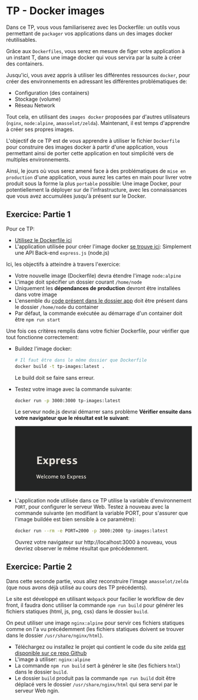 # TP - Docker images

Dans ce TP, vous vous familiariserez avec les Dockerfile: un outils vous permettant de `packager` vos applications dans un des images docker réutilisables.

Grâce aux `Dockerfiles`, vous serez en mesure de figer votre application à un instant T, dans une image docker qui vous servira par la suite à créer des containers.

Jusqu'ici, vous avez appris à utiliser les différentes ressources `docker`, pour créer des environnements en adressant les différentes problématiques de:
- Configuration (des containers)
- Stockage (volume)
- Réseau Network

Tout cela, en utilisant des `images docker` proposées par d'autres utilisateurs (`nginx`, `node:alpine`, `amasselot/zelda`). Maintenant, il est temps d'apprendre à créer ses propres images.

L'objectif de ce TP est de vous apprendre à utiliser le fichier `Dockerfile` pour construire des images docker à partir d'une application, vous permettant ainsi de porter cette application en tout simplicité vers de multiples environnements.

Ainsi, le jours où vous serez amené face à des problématiques de `mise en production` d'une application, vous aurez les cartes en main pour livrer votre produit sous la forme la plus `portable` possible: Une image Docker, pour potentiellement la déployer sur de l'infrastructure, avec les connaissances que vous avez accumulées jusqu'à présent sur le Docker.

## Exercice: Partie 1

Pour ce TP:
- [Utilisez le Dockerfile ici](./Dockerfile)
- L'application utilisée pour créer l'image docker [se trouve ici](./app): Simplement une API Back-end `express.js` (node.js)

Ici, les objectifs à atteindre à travers l'exercice:
- Votre nouvelle image (Dockerfile) devra étendre l'image `node:alpine`
- L'image doit spécifier un dossier courant `/home/node`
- Uniquement les **dépendances de production** devront être installées dans votre image
- L'ensemble du [code présent dans le dossier app](./app) doit être présent dans le dossier `/home/node` du container
- Par défaut, la commande exécutée au démarrage d'un container doit être `npm run start`

Une fois ces critères remplis dans votre fichier Dockerfile, pour vérifier que tout fonctionne correctement:
- Buildez l'image docker:
  ```bash
  # Il faut être dans le même dossier que Dockerfile
  docker build -t tp-images:latest .
  ```
  Le build doit se faire sans erreur.
- Testez votre image avec la commande suivante:
  ```bash
  docker run -p 3000:3000 tp-images:latest
  ```
  Le serveur node.js devrai démarrer sans problème **Vérifier ensuite dans votre navigateur que le résultat est le suivant**:

  ![express website](./assets/express.png)
- L'application node utilisée dans ce TP utilise la variable d'environnement `PORT`, pour configurer le serveur Web. Testez à nouveau avec la commande suivante (en modifiant la variable PORT, pour s'assurer que l'image buildée est bien sensible à ce paramètre):
  ```bash
  docker run --rm -e PORT=2000 -p 3000:2000 tp-images:latest
  ```
  Ouvrez votre navigateur sur http://localhost:3000 à nouveau, vous devriez observer le même résultat que précédemment.

## Exercice: Partie 2

Dans cette seconde partie, vous allez reconstruire l'image `amasselot/zelda` (que nous avons déjà utilisé au cours des TP précédents).

Le site est développé en utilisant `Webpack` pour facilier le workflow de dev front, il faudra donc utiliser la commande `npm run build` pour générer les fichiers statiques (html, js, png, css) dans le dossier `build`.

On peut utiliser une image `nginx:alpine` pour servir ces fichiers statiques comme on l'a vu précédemment (les fichiers statiques doivent se trouver dans le dossier `/usr/share/nginx/html`).

- Téléchargez ou installez le projet qui contient le code du site zelda [est disponible sur ce repo Github](https://github.com/AmFlint/hetic-w2-p2019-05)
- L'image à utiliser: `nginx:alpine`
- La commande `npm run build` sert à générer le site (les fichiers `html`) dans le dossier `build`.
- Le dossier `build` produit pas la commande `npm run build` doit être déplacé vers le dossier `/usr/share/nginx/html` qui sera servi par le serveur Web ngin.

